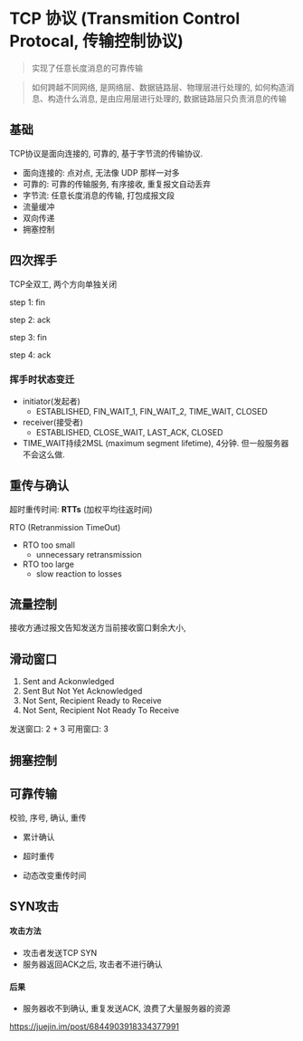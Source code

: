 # TCP 协议 (Transmition Control Protocal, 传输控制协议)

> 实现了任意长度消息的可靠传输

> 如何跨越不同网络, 是网络层、数据链路层、物理层进行处理的, 如何构造消息、构造什么消息, 是由应用层进行处理的, 数据链路层只负责消息的传输

## 基础

TCP协议是面向连接的, 可靠的, 基于字节流的传输协议.

- 面向连接的: 点对点, 无法像 UDP 那样一对多
- 可靠的: 可靠的传输服务, 有序接收, 重复报文自动丢弃
- 字节流: 任意长度消息的传输, 打包成报文段
- 流量缓冲
- 双向传递
- 拥塞控制

## 四次挥手

TCP全双工, 两个方向单独关闭

step 1: fin

step 2: ack

step 3: fin

step 4: ack

### 挥手时状态变迁

- initiator(发起者)
  - ESTABLISHED, FIN_WAIT_1, FIN_WAIT_2, TIME_WAIT, CLOSED
- receiver(接受者)
  - ESTABLISHED, CLOSE_WAIT, LAST_ACK, CLOSED
- TIME_WAIT持续2MSL (maximum segment lifetime), 4分钟. 但一般服务器不会这么做.

## 重传与确认

超时重传时间: **RTTs** (加权平均往返时间)

RTO (Retranmission TimeOut)

- RTO too small
  - unnecessary retransmission
- RTO too large
  - slow reaction to losses

## 流量控制

接收方通过报文告知发送方当前接收窗口剩余大小,

## 滑动窗口

1. Sent and Ackonwledged
2. Sent But Not Yet Acknowledged
3. Not Sent, Recipient Ready to Receive
4. Not Sent, Recipient Not Ready To Receive

发送窗口: 2 + 3
可用窗口: 3

## 拥塞控制

## 可靠传输

校验, 序号, 确认, 重传

- 累计确认
- 超时重传

- 动态改变重传时间

## SYN攻击

#### 攻击方法

- 攻击者发送TCP SYN
- 服务器返回ACK之后, 攻击者不进行确认

#### 后果

- 服务器收不到确认, 重复发送ACK, 浪费了大量服务器的资源

https://juejin.im/post/6844903918334377991